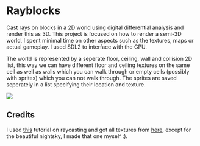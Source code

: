 # Rayblocks
Cast rays on blocks in a 2D world using digital differential analysis and render this as 3D. This project is focused on how to render a semi-3D world, I spent minimal time on other aspects such as the textures, maps or actual gameplay. I used SDL2 to interface with the GPU.

The world is represented by a seperate floor, ceiling, wall and collision 2D list, this way we can have different floor and ceiling textures on the same cell as well as walls which you can walk through or empty cells (possibly with sprites) which you can not walk through. The sprites are saved seperately in a list specifying their location and texture.  

![](misc/showcase.gif)

## Credits
I used [this](https://lodev.org/cgtutor/raycasting.html) tutorial on raycasting and got all textures from [here](http://areyep.com/RIPandMCS-TextureLibrary.html), except for the beautiful nightsky, I made that one myself :).
